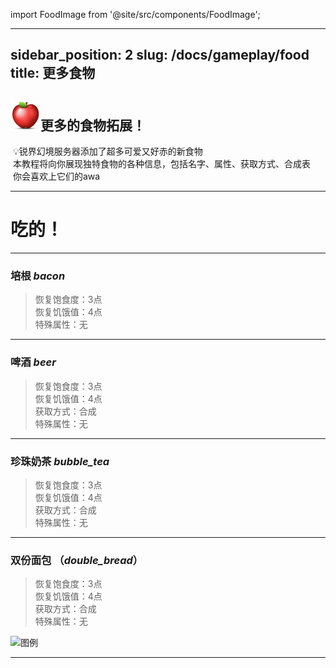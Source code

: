 import FoodImage from '@site/src/components/FoodImage';

---
sidebar_position: 2
slug: /docs/gameplay/food
title: 更多食物
---

## ![](0D52EF57.png)更多的食物拓展！  
&nbsp;:bulb:锐界幻境服务器添加了超多可爱又好赤的新食物  
&nbsp;本教程将向你展现独特食物的各种信息，包括名字、属性、获取方式、合成表  
&nbsp;你会喜欢上它们的awa  

***

# 吃的！  

***
  
### **培根** ***bacon***  
> 恢复饱食度：3点  
  恢复饥饿值：4点  
  特殊属性：无  
  
<FoodImage 
  src="/img/resourcepack/food/hecheng/bacon.png" 
  alt="培根" 
  width={250}
/>

***

### **啤酒** ***beer***  
> 恢复饱食度：3点  
  恢复饥饿值：4点  
  获取方式：合成  
  特殊属性：无  
  
<FoodImage 
  src="/img/resourcepack/food/hecheng/beer.png" 
  alt="啤酒" 
  width={250}
/>

***

### **珍珠奶茶** ***bubble_tea***  
> 恢复饱食度：3点  
  恢复饥饿值：4点  
  获取方式：合成  
  特殊属性：无  
  
<FoodImage 
  src="/img/resourcepack/food/hecheng/bubble_tea.png" 
  alt="珍珠奶茶" 
  width={250}
/>

***

### **双份面包** （***double_bread***）  
> 恢复饱食度：3点  
  恢复饥饿值：4点  
  获取方式：合成  
  特殊属性：无  
  
![图例](/img/resourcepack/food/hecheng/double_bread.png "双份面包")  

***

